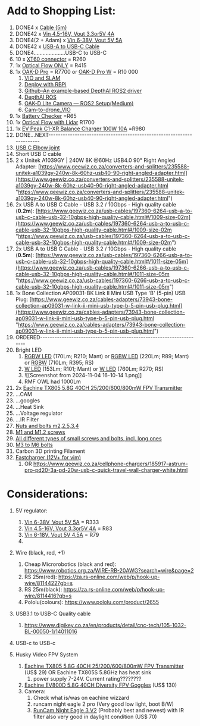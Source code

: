 
# Add to Shopping List:

1. DONE4 x [Cable (5m)](https://www.robotics.org.za/WIRE-RB-20AWG?search=wire&page=2) 
2. DONE42 x [Vin 4.5-16V, Vout 3.3or5V 4A](https://www.robotics.org.za/4A-BUCK?search=5v%20regulat) 
3. DONE4(2 + Adam) x [Vin 6-38V, Vout 5V 5A](https://www.robotics.org.za/2851?search=5v%20regulat) 
4. DONE42 x [USB-A to USB-C Cable](https://www.digikey.co.za/en/products/detail/cnc-tech/105-1032-BL-00050-1/14011016 ) 
5. DONE4.....................USB-C to USB-C
6. 10 x [XT60 connector](https://www.digikey.co.za/en/products/detail/dfrobot/FIT0587/9559256) = R260
7. 1x [Optical Flow ONLY](https://www.digikey.co.za/en/products/detail/pimoroni-ltd/PIM453/10246386) = R415
8. 1x [OAK-D Pro](https://www.digikey.co.za/en/products/detail/arducam/OAK-D-PRO-FF/23570902)  = R7700 or [OAK-D Pro W](https://www.digikey.co.za/en/products/detail/arducam/OAK-D-PRO-W/23570906) = R10 000
	1. [VIO and SLAM](https://docs.luxonis.com/software/ros/vio-slam/) 
	2. [Deploy with RBPi](https://docs.luxonis.com/hardware/platform/deploy/to-rpi/) 
	3. [Github-An example-based DepthAI ROS2 driver](https://github.com/Serafadam/depthai_ros_driver) 
	4. [DepthAI ROS](https://docs.luxonis.com/software/ros/depthai-ros/) 
	5. [OAK-D Lite Camera — ROS2 Setup(Medium)](https://robofoundry.medium.com/oak-d-lite-camera-ros2-setup-1e74ed03350d) 
	6. [Cam-to-drone_VIO](https://bitbucket.org/wvufarolab/cam_to_drone/src/master/)
9.  1x [Battery Checker](https://flyingrobot.co/collections/battery-accessories/products/battery-checker-with-case) =R65
10. 1x [Optical Flow with Lidar](https://flyingrobot.co/products/hereflow?variant=36427537154198&currency=ZAR&utm_medium=product_sync&utm_source=google&utm_content=sag_organic&utm_campaign=sag_organic&srsltid=AfmBOoprOoZaV37LUctjxwBjyW_9umD56SHlqsY_EzFUoqqB-dg8guzj7yc) R1700
13. 1x [EV Peak C1-XR Balance Charger 100W 10A](https://flyingrobot.co/collections/chargers/products/ev-peak-c1-xr-balance-charger-100w-10a) =R980
14. DONE...NEXT----------------------------------------------------------------------
15.  [USB C Elbow joint](https://www.takealot.com/type-c-otg-adapter-5a-100w-female-to-male-40gbps-usb-4-0/PLID95435087?gad_source=1&gclid=Cj0KCQjw1Yy5BhD-ARIsAI0RbXZIhGR0__IRD-8Va7-LUs6BXUUvIF0BV1zB-wOuhqz4SvtUsvr2kXcaAuk4EALw_wcB&gclsrc=aw.ds&gclsrc=aw.ds) 
16. Short USB C cable
17. 2 x Unitek A1039GY | 240W 8K @60Hz USB4.0 90° Right Angled Adapter: [https://www.geewiz.co.za/converters-and-splitters/235588-unitek-a1039gy-240w-8k-60hz-usb40-90-right-angled-adapter.html](https://www.geewiz.co.za/converters-and-splitters/235588-unitek-a1039gy-240w-8k-60hz-usb40-90-right-angled-adapter.html "https://www.geewiz.co.za/converters-and-splitters/235588-unitek-a1039gy-240w-8k-60hz-usb40-90-right-angled-adapter.html")
18. 2x USB A to USB C Cable - USB 3.2 / 10Gbps - High quality cable (**0.2m**): [https://www.geewiz.co.za/usb-cables/197360-6264-usb-a-to-usb-c-cable-usb-32-10gbps-high-quality-cable.html#/1009-size-02m](https://www.geewiz.co.za/usb-cables/197360-6264-usb-a-to-usb-c-cable-usb-32-10gbps-high-quality-cable.html#/1009-size-02m "https://www.geewiz.co.za/usb-cables/197360-6264-usb-a-to-usb-c-cable-usb-32-10gbps-high-quality-cable.html#/1009-size-02m")
19. 2x USB A to USB C Cable - USB 3.2 / 10Gbps - High quality cable (**0.5m**): [https://www.geewiz.co.za/usb-cables/197360-6266-usb-a-to-usb-c-cable-usb-32-10gbps-high-quality-cable.html#/1011-size-05m](https://www.geewiz.co.za/usb-cables/197360-6266-usb-a-to-usb-c-cable-usb-32-10gbps-high-quality-cable.html#/1011-size-05m "https://www.geewiz.co.za/usb-cables/197360-6266-usb-a-to-usb-c-cable-usb-32-10gbps-high-quality-cable.html#/1011-size-05m")
20. 1x Bone Collection AP09031-BK Link II Mini USB Type 'B' (5-pin) USB Plug: [https://www.geewiz.co.za/cables-adapters/73943-bone-collection-ap09031-w-link-ii-mini-usb-type-b-5-pin-usb-plug.html](https://www.geewiz.co.za/cables-adapters/73943-bone-collection-ap09031-w-link-ii-mini-usb-type-b-5-pin-usb-plug.html "https://www.geewiz.co.za/cables-adapters/73943-bone-collection-ap09031-w-link-ii-mini-usb-type-b-5-pin-usb-plug.html")
21. ORDERED--------------------------------------------------------------------
22. Bright LED
	1. [RGBW LED](https://www.mantech.co.za/ProductInfo.aspx?Item=35M6024) (170Lm; R210; Mant) or [RGBW LED](https://www.mantech.co.za/ProductInfo.aspx?Item=35M7430) (220Lm; R89; Mant) or [RGBW](https://za.rs-online.com/web/p/leds/1814332?gb=s) (710Lm; R395; RS)
	2. [W LED](https://www.mantech.co.za/ProductInfo.aspx?Item=14M8555-X) (153Lm; R101; Mant) or [W LED](https://za.rs-online.com/web/p/leds/7743000) (760Lm; R270; RS)
	3. ![[Screenshot from 2024-11-04 16-10-14 1.png]]
	4. RMF OWL had 1000Lm
23. 2x [Eachine TX805 5.8G 40CH 25/200/600/800mW FPV Transmitter](https://www.eachine.com/Eachine-TX805-5_8G-40CH-25-or-200-or-600-or-800mW-FPV-Transmitter-TX-LED-Display-Support-OSD-or-Pitmode-or-Smart-Audio-RP-SMA-Female-p-1234.html)
24. ...CAM
25. ...googles
26. ...Heat Sink
27. ...Voltage regulator
28. ...IR Filter
29. [Nuts and bolts m2,2.5,3,4](https://www.rc-king.co.za/35-nuts-bolts-and-fasteners) 
30. [M1 and M1.2 screws](https://www.sidewaysrc.co.za/product-category/screws_mesh/) 
31. [All different types of small screws and bolts, incl. long ones](https://jixhobbies.co.za/search?type=product&q=screws) 
32. [M3 to M6 bolts](https://nde3d.co.za/2207-bolts-nuts) 
33. Carbon 3D printing Filament
34. [Fastcharger (12V+ for vim)](https://www.geewiz.co.za/cellphone-chargers/175741-xiaomi-mi-33w-wall-charger.html) 
	1. OR https://www.geewiz.co.za/cellphone-chargers/185917-astrum-pro-pd20-3a-pd-20w-usb-c-quick-travel-wall-charger-white.html








# Considerations:

1. 5V regulator:
	1.  [Vin 6-38V, Vout 5V 5A](https://www.robotics.org.za/2851?search=5v%20regulat) = R333
	2.  [Vin 4.5-16V, Vout 3.3or5V 4A](https://www.robotics.org.za/4A-BUCK?search=5v%20regulat) = R83
	3. [Vin 6-18V, Vout 5V 4.5A](https://www.robotics.org.za/ND1805TA-5V?search=5v%20buck%20regulator&sort=p.price&order=ASC) = R79
	4. 

3. Wire (black, red, +1)
	1. Cheap Microrobotics (black and red):  https://www.robotics.org.za/WIRE-RB-20AWG?search=wire&page=2
	2. RS 25m(red): https://za.rs-online.com/web/p/hook-up-wire/8114422?gb=s
	3. RS 25m(black): https://za.rs-online.com/web/p/hook-up-wire/8114416?gb=s
	4. Pololu(colours): https://www.pololu.com/product/2655

5. USB3.1 to USB-C Quality cable
	1. https://www.digikey.co.za/en/products/detail/cnc-tech/105-1032-BL-00050-1/14011016


4. USB-c to USB-c


5. Husky Video FPV System
	1. [Eachine TX805 5.8G 40CH 25/200/600/800mW FPV Transmitter](https://www.eachine.com/Eachine-TX805-5_8G-40CH-25-or-200-or-600-or-800mW-FPV-Transmitter-TX-LED-Display-Support-OSD-or-Pitmode-or-Smart-Audio-RP-SMA-Female-p-1234.html) (US$ 29) OR Eachine TX805S 5.8GHz has heat sink
		1. power supply 7-24V. Current rating????????
	2. [Eachine EV800D 5.8G 40CH Diversity FPV Goggles](https://www.eachine.com/Eachine-EV800D-5_8G-40CH-Diversity-FPV-Goggles-5-Inch-800-480-Video-Headset-HD-DVR-Build-in-Battery-p-859.html) (US$ 130)
	3. Camera:  
		1. Check what is/was on eachine wizzard
		2. runcam night eagle 2 pro (Very good low light, boot B/W)
		3. [RunCam Night Eagle 3 V2](https://shop.runcam.com/runcam-night-eagle-3-v2/) (Probably best and newest) with IR filter also very good in daylight condition (US$ 70)
